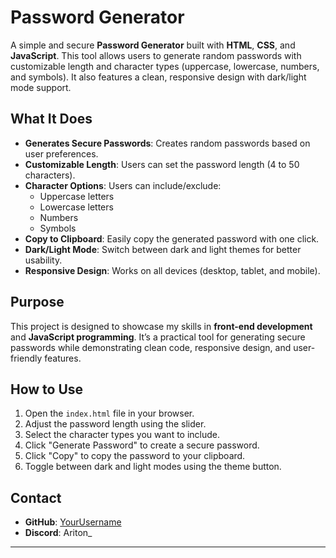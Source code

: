 # Password Generator

A simple and secure **Password Generator** built with **HTML**, **CSS**, and **JavaScript**. This tool allows users to generate random passwords with customizable length and character types (uppercase, lowercase, numbers, and symbols). It also features a clean, responsive design with dark/light mode support.

## What It Does

- **Generates Secure Passwords**: Creates random passwords based on user preferences.
- **Customizable Length**: Users can set the password length (4 to 50 characters).
- **Character Options**: Users can include/exclude:
  - Uppercase letters
  - Lowercase letters
  - Numbers
  - Symbols
- **Copy to Clipboard**: Easily copy the generated password with one click.
- **Dark/Light Mode**: Switch between dark and light themes for better usability.
- **Responsive Design**: Works on all devices (desktop, tablet, and mobile).

## Purpose

This project is designed to showcase my skills in **front-end development** and **JavaScript programming**. It’s a practical tool for generating secure passwords while demonstrating clean code, responsive design, and user-friendly features.

## How to Use

1. Open the `index.html` file in your browser.
2. Adjust the password length using the slider.
3. Select the character types you want to include.
4. Click "Generate Password" to create a secure password.
5. Click "Copy" to copy the password to your clipboard.
6. Toggle between dark and light modes using the theme button.

## Contact

- **GitHub**: [YourUsername](https://github.com/ColdBoy66)
- **Discord**: Ariton_

---

